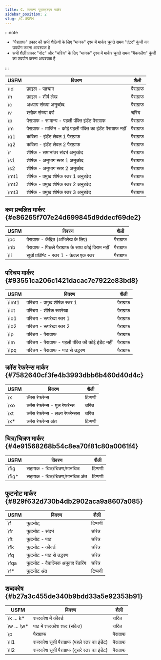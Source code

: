 ```yaml
---
title: C. सामान्य यूएसएफएम मार्कर
sidebar_position: 2
slug: /C.USFM
---
```




:::note

- "पैराग्राफ" प्रकार की सभी शैलियों के लिए "मानक" दृश्य में मार्कर चुनते समय "एंटर" कुंजी का उपयोग करना आवश्यक है
- सभी शैली प्रकार "नोट" और "चरित्र" के लिए "मानक" दृश्य में मार्कर चुनते समय "बैकस्लैश" कुंजी का उपयोग करना आवश्यक है

:::


| USFM  | विवरण                                                          | शैली      |
| ----- | -------------------------------------------------------------- | --------- |
| \id  | फ़ाइल - पहचान                                                  | पैराग्राफ |
| \h   | फ़ाइल - शीर्ष लेख                                              | पैराग्राफ |
| \c   | अध्याय संख्या अनुच्छेद                                         | पैराग्राफ |
| \v   | श्लोक संख्या वर्ण                                              | चरित्र    |
| \p   | पैराग्राफ - सामान्य - पहली पंक्ति इंडेंट पैराग्राफ             | पैराग्राफ |
| \m   | पैराग्राफ - मार्जिन - कोई पहली पंक्ति का इंडेंट पैराग्राफ नहीं | पैराग्राफ |
| \q1  | कविता - इंडेंट लेवल 1 पैराग्राफ                                | पैराग्राफ |
| \q2  | कविता - इंडेंट लेवल 2 पैराग्राफ                                | पैराग्राफ |
| \r   | शीर्षक - समानांतर संदर्भ अनुच्छेद                              | पैराग्राफ |
| \s1  | शीर्षक - अनुभाग स्तर 1 अनुच्छेद                                | पैराग्राफ |
| \s2  | शीर्षक - अनुभाग स्तर 2 अनुच्छेद                                | पैराग्राफ |
| \mt1 | शीर्षक - प्रमुख शीर्षक स्तर 1 अनुच्छेद                         | पैराग्राफ |
| \mt2 | शीर्षक - प्रमुख शीर्षक स्तर 2 अनुच्छेद                         | पैराग्राफ |
| \mt3 | शीर्षक - प्रमुख शीर्षक स्तर 3 अनुच्छेद                         | पैराग्राफ |


## कम प्रचलित मार्कर {#e86265f707e24d699845d9ddecf69de2}


| USFM | विवरण                                             | शैली      |
| ---- | ------------------------------------------------- | --------- |
| \pc | पैराग्राफ - केंद्रित (अभिलेख के लिए)              | पैराग्राफ |
| \nb | पैराग्राफ - पिछले पैराग्राफ के साथ कोई विराम नहीं | पैराग्राफ |
| \li | सूची प्रविष्टि - स्तर 1 - केवल एक स्तर            | पैराग्राफ |


## परिचय मार्कर {#93551ca206c1421dacac7e7922e83bd8}


| USFM   | विवरण                                              | शैली      |
| ------ | -------------------------------------------------- | --------- |
| \imt1 | परिचय - प्रमुख शीर्षक स्तर 1                       | पैराग्राफ |
| \iot  | परिचय - शीर्षक रूपरेखा                             | पैराग्राफ |
| \io1  | परिचय - रूपरेखा स्तर 1                             | पैराग्राफ |
| \io2  | परिचय - रूपरेखा स्तर 2                             | पैराग्राफ |
| \ip   | परिचय - पैराग्राफ                                  | पैराग्राफ |
| \im   | परिचय - पैराग्राफ - पहली पंक्ति की कोई इंडेंट नहीं | पैराग्राफ |
| \ipq  | परिचय - पैराग्राफ - पाठ से उद्धरण                  | पैराग्राफ |


## क्रॉस रेफरेन्स मार्कर {#7582640cf3fe4b3993dbb6b460d40d4c}


| USFM | विवरण                             | शैली    |
| ---- | --------------------------------- | ------- |
| \x  | क्राॅस रेफरेन्स                   | टिप्पणी |
| \xo | क्रॉस रेफरेन्स - मूल रेफरेन्स     | चरित्र  |
| \xt | क्रॉस रेफरेन्स - लक्ष्य रेफरेन्सस | चरित्र  |
| \x* | क्रॉस रेफरेन्स अंत                | टिप्पणी |


## चित्र/चित्रण मार्कर {#4e91568268b54c8ea70f81c80a0061f4}


| USFM   | विवरण                             | शैली    |
| ------ | --------------------------------- | ------- |
| \fig  | सहायक - चित्र/चित्रण/मानचित्र     | टिप्पणी |
| \fig* | सहायक - चित्र/चित्रण/मानचित्र अंत | टिप्पणी |


## फुटनोट मार्कर {#829f632d730b4db2902aca9a8607a085}


| USFM  | विवरण                             | शैली    |
| ----- | --------------------------------- | ------- |
| \f   | फुटनोट्                           | टिप्पणी |
| \fr  | फुटनोट - संदर्भ                   | चरित्र  |
| \ft  | फुटनोट - पाठ                      | चरित्र  |
| \fk  | फुटनोट - कीवर्ड                   | चरित्र  |
| \fq  | फुटनोट - पाठ से उद्धरण            | चरित्र  |
| \fqa | फुटनोट - वैकल्पिक अनुवाद रेंडरिंग | चरित्र  |
| \f*  | फुटनोट अंत                        | टिप्पणी |


## शब्दकोष {#b27a3c455de340b9bdd33a5e92353b91}


| USFM       | विवरण                                         | शैली      |
| ---------- | --------------------------------------------- | --------- |
| \k … k*   | शब्दकोश में कीवर्ड                            | चरित्र    |
| \w … \w* | पाठ में शब्दकोश शब्द (संकेत)                  | चरित्र    |
| \p        | पैराग्राफ                                     | पैराग्राफ |
| \li1      | शब्दकोश सूची पैराग्राफ (पहले स्तर का इंडेंट)  | पैराग्राफ |
| \li2      | शब्दकोश सूची पैराग्राफ (दूसरे स्तर का इंडेंट) | पैराग्राफ |

